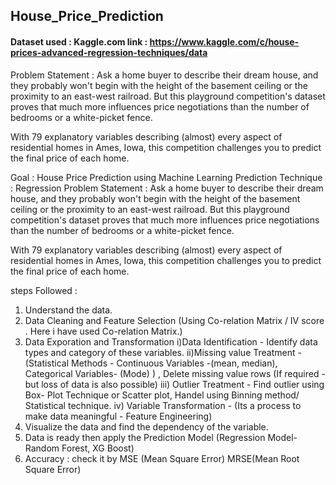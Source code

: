 ## House_Price_Prediction
#### Dataset used : Kaggle.com   link : https://www.kaggle.com/c/house-prices-advanced-regression-techniques/data
Problem Statement : 
Ask a home buyer to describe their dream house, and they probably won't begin with the height of the basement ceiling or the proximity to an east-west railroad. But this playground competition's dataset proves that much more influences price negotiations than the number of bedrooms or a white-picket fence.

With 79 explanatory variables describing (almost) every aspect of residential homes in Ames, Iowa, this competition challenges you to predict the final price of each home.

Goal : House Price Prediction using Machine Learning 
Prediction Technique : Regression
Problem Statement :
Ask a home buyer to describe their dream house, and they probably won't begin with the height of the basement ceiling or the proximity to an east-west railroad. But this playground competition's dataset proves that much more influences price negotiations than the number of bedrooms or a white-picket fence.

With 79 explanatory variables describing (almost) every aspect of residential homes in Ames, Iowa, this competition challenges you to predict the final price of each home.

steps Followed : 
1. Understand the data.
2. Data Cleaning and Feature Selection (Using Co-relation Matrix / IV score . Here i have used Co-relation Matrix.)
3. Data Exporation and Transformation
  i)Data Identification - Identify data types and category of these variables.
  ii)Missing value Treatment - (Statistical Methods - Continuous Variables -(mean, median), Categorical Variables- (Mode) ) , Delete missing value rows (If required - but loss of data is also possible)
  iii) Outlier Treatment - Find outlier using Box- Plot Technique or Scatter plot, Handel using Binning method/ Statistical technique.
  iv) Variable Transformation - (Its a process to make data meaningful - Feature Engineering)
4. Visualize the data and find the dependency of the variable.
5. Data is ready then apply the Prediction Model (Regression Model- Random Forest, XG Boost)
6. Accuracy : check it by MSE (Mean Square Error) MRSE(Mean Root Square Error)

